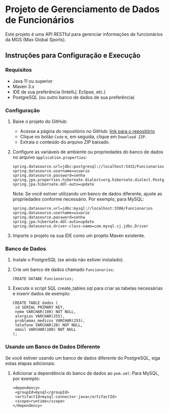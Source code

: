 # Projeto de Gerenciamento de Dados de Funcionários

Este projeto é uma API RESTful para gerenciar informações de funcionários da MGS (Max Global Sports).

## Instruções para Configuração e Execução

### Requisitos
- Java 11 ou superior
- Maven 3.x
- IDE de sua preferência (IntelliJ, Eclipse, etc.)
- PostgreSQL (ou outro banco de dados de sua preferência)

### Configuração

1. Baixe o projeto do GitHub:
   - Acesse a página do repositório no GitHub: [link para o repositório](https://github.com/seu-usuario/TrabalhoJavaA)
   - Clique no botão `Code` e, em seguida, clique em `Download ZIP`.
   - Extraia o conteúdo do arquivo ZIP baixado.

2. Configure as variáveis de ambiente ou propriedades do banco de dados no arquivo `application.properties`:
   ```
   spring.datasource.url=jdbc:postgresql://localhost:5432/Funcionarios
   spring.datasource.username=usuario
   spring.datasource.password=senha
   spring.jpa.properties.hibernate.dialect=org.hibernate.dialect.PostgreSQLDialect
   spring.jpa.hibernate.ddl-auto=update
   ```
   Nota: Se você estiver utilizando um banco de dados diferente, ajuste as propriedades conforme necessário. Por exemplo, para MySQL:
   ```
   spring.datasource.url=jdbc:mysql://localhost:3306/Funcionarios
   spring.datasource.username=usuario
   spring.datasource.password=senha
   spring.jpa.hibernate.ddl-auto=update
   spring.datasource.driver-class-name=com.mysql.cj.jdbc.Driver
   ```
3. Importe o projeto na sua IDE como um projeto Maven existente.

### Banco de Dados
   1. Instale o PostgreSQL (se ainda não estiver instalado).

   2. Crie um banco de dados chamado `Funcionarios`:
      ```
      CREATE DATABE Funcionarios;
      ```
   3. Execute o script SQL create_tables.sql para criar as tabelas necessárias e inserir dados de exemplo:
      ```
      CREATE TABLE dados (
       id SERIAL PRIMARY KEY,
       nome VARCHAR(100) NOT NULL,
       alergias VARCHAR(255),
       problemas_medicos VARCHAR(255),
       telefone VARCHAR(20) NOT NULL,
       email VARCHAR(100) NOT NULL
      );
      ```
### Usando um Banco de Dados Diferente
   Se você estiver usando um banco de dados diferente do PostgreSQL, siga estas etapas adicionais:

   1. Adicionar a dependência do banco de dados ao `pom.xml`:
      Para MySQL, por exemplo:
      ```
      <dependency>
       <groupId>mysql</groupId>
       <artifactId>mysql-connector-java</artifactId>
       <scope>runtime</scope>
      </dependency>
      ```
      
